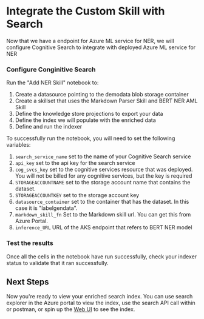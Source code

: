 # Integrate the Custom Skill with Search

Now that we have a endpoint for Azure ML service for NER, we will configure Cognitive Search to integrate with  deployed Azure ML service for NER


### Configure Conginitive Search

Run the "Add NER Skill" notebook to:

1. Create a datasource pointing to the demodata blob storage container
2. Create a skillset that uses the Markdown Parser Skill and BERT NER AML Skill
3. Define the knowledge store projections to export your data
4. Define the index we will populate with the enriched data
5. Define and run the indexer

To successfully  run the notebook, you will need to set the following variables:

1. `search_service_name` set to the name of your Cognitive Search service
2. `api_key` set to the api key for the search service
3. `cog_svcs_key` set to the cognitive services resource that was deployed. You will not be billed for any cognitive services, but the key is required
4. `STORAGEACCOUNTNAME` set to the storage account name that contains the dataset.
5. `STORAGEACCOUNTKEY` set to the storage account key
6. `datasource_container` set to the container that has the dataset. In this case it is "labelgendata".
7. `markdown_skill_fn` Set to the Markdown skill url. You can get this from Azure Portal.
8. `inference_URL` URL of the AKS endpoint that refers to BERT NER model

### Test the results

Once all the cells in the notebook have run successfully, check your indexer status to validate that it ran successfully.



## Next Steps

Now you're ready to view your enriched search index. You can use search explorer in the Azure portal to view the index, use the search API call within or postman, or spin up the [Web UI](https://github.com/Azure-Samples/azure-search-knowledge-mining/tree/master/02%20-%20Web%20UI%20Template) to see the index.